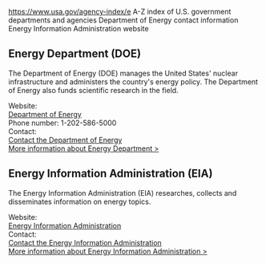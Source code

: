 

https://www.usa.gov/agency-index/e
A-Z index of U.S. government departments and agencies
Department of Energy contact information
Energy Information Administration website

## Energy Department (DOE)

The Department of Energy (DOE) manages the United States' nuclear infrastructure and administers the country's energy policy. The Department of Energy also funds scientific research in the field.

Website:  
[Department of Energy](https://www.energy.gov/)  
Phone number: 1-202-586-5000  
Contact:  
[Contact the Department of Energy](https://www.energy.gov/contact-us)  
[More information about Energy Department >](https://www.usa.gov/agencies/u-s-department-of-energy)

## Energy Information Administration (EIA)

The Energy Information Administration (EIA) researches, collects and disseminates information on energy topics.

Website:  
[Energy Information Administration](https://www.eia.gov/)  
Contact:  
[Contact the Energy Information Administration](https://www.eia.gov/about/contact/)  
[More information about Energy Information Administration >](https://www.usa.gov/agencies/energy-information-administration)
